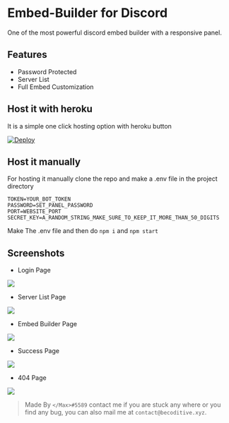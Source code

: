 # Embed-Builder for Discord

One of the most powerful discord embed builder with a responsive panel.

## Features
- Password Protected 
- Server List 
- Full Embed Customization 

## Host it with heroku 

It is a simple one click hosting option with heroku button

[![Deploy](https://www.herokucdn.com/deploy/button.svg)](https://heroku.com/deploy?template=https://github.com/Max2408/Embed-Builder)

## Host it manually 

For hosting it manually clone the repo and make a .env file in the project directory 

```env 
TOKEN=YOUR_BOT_TOKEN
PASSWORD=SET_PANEL_PASSWORD
PORT=WEBSITE_PORT
SECRET_KEY=A_RANDOM_STRING_MAKE_SURE_TO_KEEP_IT_MORE_THAN_50_DIGITS
```

Make The .env file and then do `npm i` and `npm start`

## Screenshots

- Login Page

<img src="./screenshots/login.png">

- Server List Page

<img src="./screenshots/server.png">

- Embed Builder Page

<img src="./screenshots/embed.png">

- Success Page

<img src="./screenshots/success.png">

- 404 Page

<img src="./screenshots/404.png">

> Made By `</Max>#5589` contact me if you are stuck any where or you find any bug, you can also mail me at `contact@becoditive.xyz`.
